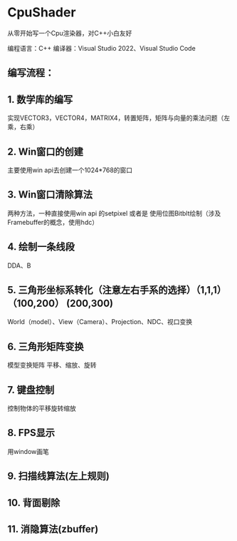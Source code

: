 # CpuShader
从零开始写一个Cpu渲染器，对C++小白友好

编程语言：C++
编译器：Visual Studio 2022、Visual Studio Code

## 编写流程：
## 1. 数学库的编写
实现VECTOR3，VECTOR4，MATRIX4，转置矩阵，矩阵与向量的乘法问题（左乘，右乘）
## 2. Win窗口的创建
主要使用win api去创建一个1024*768的窗口
## 3. Win窗口清除算法
两种方法，一种直接使用win api 的setpixel 
或者是 使用位图Bitblt绘制（涉及Framebuffer的概念，使用hdc）
## 4. 绘制一条线段
DDA、B
## 5. 三角形坐标系转化（注意左右手系的选择）（1,1,1）（100,200） (200,300)
World（model）、View（Camera）、Projection、NDC、视口变换
## 6. 三角形矩阵变换
模型变换矩阵 平移、缩放、旋转
## 7. 键盘控制
控制物体的平移旋转缩放
## 8. FPS显示
用window画笔
## 9. 扫描线算法(左上规则)
## 10. 背面剔除
## 11. 消隐算法(zbuffer)
